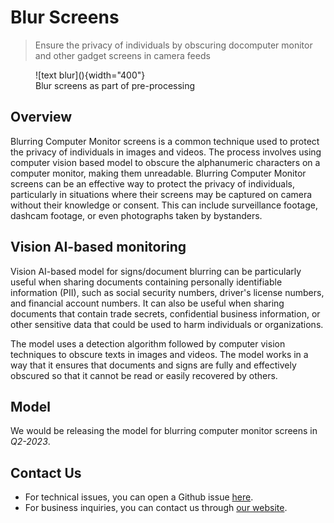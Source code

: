 # **Blur Screens** 

> Ensure the privacy of individuals by obscuring docomputer monitor and other gadget screens in camera feeds

<figure markdown>
  ![text blur](){width="400"}
  <figcaption>Blur screens as part of pre-processing</figcaption>
</figure>

## Overview

Blurring Computer Monitor screens   is a common technique used to protect the privacy of individuals in images and videos. The process involves using computer vision based model to obscure the alphanumeric characters on a computer monitor, making them unreadable. Blurring Computer Monitor screens can be an effective way to protect the privacy of individuals, particularly in situations where their screens may be captured on camera without their knowledge or consent. This can include surveillance footage, dashcam footage, or even photographs taken by bystanders.  

## Vision AI-based monitoring 

Vision AI-based model for signs/document blurring can be particularly useful when sharing documents containing personally identifiable information (PII), such as social security numbers, driver's license numbers, and financial account numbers. It can also be useful when sharing documents that contain trade secrets, confidential business information, or other sensitive data that could be used to harm individuals or organizations.

The model uses a detection algorithm followed by computer vision techniques to obscure texts in images and videos. The model works in a way that it ensures that documents and signs are fully and effectively obscured so that it cannot be read or easily recovered by others.

## Model
We would be releasing the model for blurring computer monitor screens in *Q2-2023*.



## Contact Us

- For technical issues, you can open a Github issue [here](https://github.com/visionify/visionai).
- For business inquiries, you can contact us through [our website](https://visionify.ai/contact-us/).


